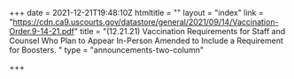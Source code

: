 +++
date = 2021-12-21T19:48:10Z
htmltitle = ""
layout = "index"
link = "https://cdn.ca9.uscourts.gov/datastore/general/2021/09/14/Vaccination-Order.9-14-21.pdf"
title = "(12.21.21) Vaccination Requirements for Staff and Counsel Who Plan to Appear In-Person Amended to Include a Requirement for Boosters. "
type = "announcements-two-column"

+++
